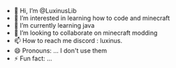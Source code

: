 - 👋 Hi, I’m @LuxinusLib
- 👀 I’m interested in learning how to code and minecraft
- 🌱 I’m currently learning java
- 💞️ I’m looking to collaborate on minecraft modding
- 📫 How to reach me discord : luxinus.
- 😄 Pronouns: ... I don't use them
- ⚡ Fun fact: ...

<!---
LuxinusLib/LuxinusLib is a ✨ special ✨ repository because its `README.md` (this file) appears on your GitHub profile.
You can click the Preview link to take a look at your changes.
--->
